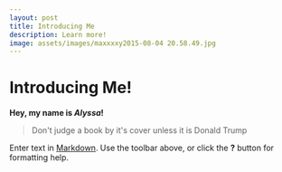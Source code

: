 ```yaml
---
layout: post
title: Introducing Me
description: Learn more!
image: assets/images/maxxxxy2015-08-04 20.58.49.jpg
---
```


# Introducing Me! 

**Hey, my name is _Alyssa_!**

> Don't judge a book by it's cover unless it is Donald Trump

Enter text in [Markdown](http://daringfireball.net/projects/markdown/). Use the toolbar above, or click the **?** button for formatting help.
